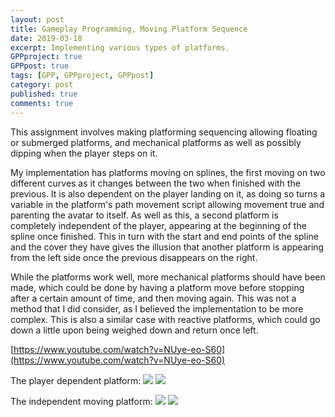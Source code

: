 ```yaml
---
layout: post
title: Gameplay Programming, Moving Platform Sequence
date: 2019-03-18
excerpt: Implementing various types of platforms.
GPPproject: true
GPPpost: true
tags: [GPP, GPPproject, GPPpost]
category: post
published: true
comments: true
---
```

This assignment involves making platforming sequencing allowing floating or submerged platforms, and mechanical platforms as well as possibly dipping when the player steps on it. 

My implementation has platforms moving on splines, the first moving on two different curves as it changes between the two when finished with the previous. It is also dependent on the player landing on it, as doing so turns a variable in the platform's path movement script allowing movement true and parenting the avatar to itself. As well as this, a second platform is completely independent of the player, appearing at the beginning of the spline once finished. This in turn with the start and end points of the spline and the cover they have gives the illusion that another platform is appearing from the left side once the previous disappears on the right.

While the platforms work well, more mechanical platforms should have been made, which could be done by having a platform move before stopping after a certain amount of time, and then moving again. This was not a method that I did consider, as I believed the implementation to be more complex. This is also a similar case with reactive platforms, which could go down a little upon being weighed down and return once left.

[https://www.youtube.com/watch?v=NUye-eo-S60](https://www.youtube.com/watch?v=NUye-eo-S60)

The player dependent platform:
<a href="https://i.imgur.com/DpVoBAQ.jpg"><img src="https://i.imgur.com/DpVoBAQ.jpg"></a>
<a href="https://i.imgur.com/HsPQk6L.jpg"><img src="https://i.imgur.com/HsPQk6L.jpg"></a>


The independent moving platform:
<a href="https://i.imgur.com/OAxkNKl.jpg"><img src="https://i.imgur.com/OAxkNKl.jpg"></a>
<a href="https://i.imgur.com/ehgeXzL.jpg"><img src="https://i.imgur.com/ehgeXzL.jpg"></a>